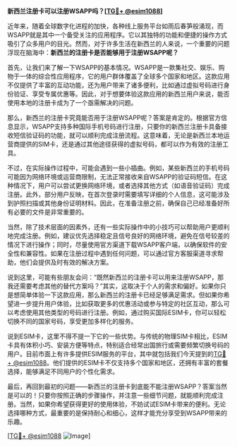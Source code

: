 **新西兰注册卡可以注册WSAPP吗？[[TG💪+ @esim1088](https://t.me/s/esim1088)]**

近年来，随着全球数字化进程的加快，各种线上服务平台如雨后春笋般涌现，而WSAPP就是其中一个备受关注的应用程序。它以其独特的功能和便捷的操作方式吸引了众多用户的目光。然而，对于许多生活在新西兰的人来说，一个重要的问题浮现在脑海中：**新西兰的注册卡是否能够用于注册WSAPP呢？**

首先，让我们来了解一下WSAPP的基本情况。WSAPP是一款集社交、娱乐、购物于一体的综合性应用程序，它的用户群体覆盖了全球多个国家和地区。这款应用不仅提供了丰富的互动功能，还为用户带来了诸多便利，比如通过虚拟号码进行身份验证、享受专属优惠等。因此，对于想要体验这款应用的新西兰用户来说，能否使用本地的注册卡成为了一个亟需解决的问题。

那么，新西兰的注册卡究竟能否用于注册WSAPP呢？答案是肯定的。根据官方信息显示，WSAPP支持多种国际手机号码进行注册，只要你的新西兰注册卡具备接收短信验证码的功能，就可以顺利完成注册流程。这意味着，无论是新西兰本地运营商提供的SIM卡，还是通过其他途径获得的虚拟号码，都可以作为有效的注册工具。

不过，在实际操作过程中，可能会遇到一些小插曲。例如，某些新西兰的手机号码可能因为网络环境或运营商限制，无法正常接收来自WSAPP的验证码短信。在这种情况下，用户可以尝试更换网络环境，或者选择其他方式（如语音验证码）完成注册。此外，部分用户反映，在首次登录时需要填写详细的个人信息，这可能涉及到护照扫描或其他身份证明材料。因此，在准备注册之前，确保自己已经准备好所有必要的文件是非常重要的。

当然，除了技术层面的因素外，还有一些实际操作中的小技巧可以帮助用户更顺利地完成注册。例如，建议优先选择稳定且信号良好的网络环境，避免在信号较差的情况下进行操作；同时，尽量使用官方渠道下载WSAPP客户端，以确保软件的安全性和兼容性。如果在注册过程中遇到任何问题，可以通过官方客服渠道寻求帮助，他们会提供及时有效的解决方案。

说到这里，可能有些朋友会问：“既然新西兰的注册卡可以用来注册WSAPP，那我还需要考虑其他的替代方案吗？”其实，这取决于个人的需求和偏好。如果你只是想简单体验一下这款应用，那么新西兰的注册卡已经足够满足需求。但如果你希望进一步提升用户体验，比如获取更多的优惠活动或参与特定的社区互动，那么可以考虑使用其他类型的号码进行注册。例如，通过购买国际ESIM卡，你可以轻松切换不同的国家号码，享受更加多样化的服务。

说到ESIM卡，这里不得不提一下它的一些优势。与传统的物理SIM卡相比，ESIM卡具有体积小巧、安装方便等特点，特别适合经常出国旅行或需要频繁切换号码的用户。目前市面上有许多提供ESIM服务的平台，其中就包括我们今天提到的[TG💪+ @esim1088](https://t.me/s/esim1088)。他们提供的ESIM卡不仅支持多个国家和地区，还拥有丰富的套餐选择，能够满足不同用户的个性化需求。

最后，再回到最初的问题——新西兰的注册卡到底能不能注册WSAPP？答案当然是可以的！只要你按照正确的步骤操作，并注意一些细节问题，就能顺利完成注册。当然，如果你希望获得更好的使用体验，不妨试试ESIM卡带来的便利。无论选择哪种方式，最重要的是保持耐心和细心，这样才能充分享受到WSAPP带来的乐趣。

[[TG💪+ @esim1088](https://t.me/s/esim1088) ![Image](https://i.postimg.cc/4NQfJmqS/Snipaste-2025-05-13-00-14-12.png)]